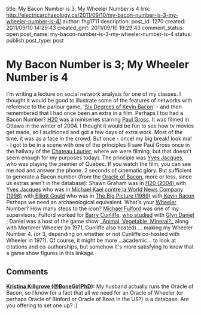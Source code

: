 title: My Bacon Number is 3; My Wheeler Number is 4
link: http://electricarchaeology.ca/2011/09/10/my-bacon-number-is-3-my-wheeler-number-is-4/
author: fhg1711
description: 
post_id: 1270
created: 2011/09/10 14:29:43
created_gmt: 2011/09/10 19:29:43
comment_status: open
post_name: my-bacon-number-is-3-my-wheeler-number-is-4
status: publish
post_type: post

# My Bacon Number is 3; My Wheeler Number is 4

I'm writing a lecture on social network analysis for one of my classes. I thought it would be good to illustrate some of the features of networks with reference to the parlour game, '[Six Degrees of Kevin Bacon](http://en.wikipedia.org/wiki/Six_Degrees_of_Kevin_Bacon)' - and then remembered that I had once been an extra in a film. Perhaps I too had a Bacon Number? [H20 ](http://en.wikipedia.org/wiki/H2O_%28miniseries%29#Cast)was a miniseries starring [Paul Gross](http://paulgross.org). It was filmed in Ottawa in the winter of 2004. I thought it would be fun to see how tv movies get made, so I auditioned and got a few days of extra work. Most of the time, it was as a face in the crowd. But once - once! my big break! look ma! - I got to be in a scene with one of the principles (I saw Paul Gross once in the hallway of the [Chateau Laurier](http://www.fairmont.com/laurier), where we were filming, but that doesn't seem enough for my purposes today). The principle was [Yves Jacques](http://www.imdb.com/name/nm0415191/), who was playing the premier of Quebec. If you watch the film, you can see me nod and answer the phone. 2 seconds of cinematic glory. But sufficient to generate a Bacon number (from the [Oracle of Bacon](http://oracleofbacon.org), more or less, since us extras aren't in the database): Shawn Graham was in [H20 (2004) ](http://www.imdb.com/title/tt0410055/fullcredits#cast)with[ Yves Jacques](http://www.imdb.com/Name?Jacques,+Yves) who was in[ Michael Kael contre la World News Company (1998)](http://www.imdb.com/Title?Michael+Kael+contre+la+World+News+Company+%281998%29) with[ Elliott Gould](http://www.imdb.com/Name?Gould,+Elliott) who was in [The Big Picture (1989)](http://www.imdb.com/Title?The+Big+Picture+%281989%29) with[ Kevin Bacon](http://www.imdb.com/Name?Bacon,+Kevin) Perhaps we need an archaeological equivalent. What's your [Wheeler ](http://en.wikipedia.org/wiki/Mortimer_Wheeler)Number? How many steps to the icon? [Michael Fulford](http://en.wikipedia.org/wiki/Michael_Fulford) was one of my supervisors; Fulford worked for [Barry Cunliffe](http://en.wikipedia.org/wiki/Barry_Cunliffe), [who studied](http://beta.podcasts.ox.ac.uk/interview-professor-barry-cunliffe-video) with [Glyn Daniel](http://en.wikipedia.org/wiki/Glyn_Daniel) ; Daniel was a host of the game show _[Animal, Vegetable, Mineral?_](http://www.ukgameshows.com/ukgs/Animal,_Vegetable,_Mineral) along with Mortimer Wheeler (in 1971, Cunliffe also hosted).... making my Wheeler Number 4. (or 3, depending on whether or not Cunliffe co-hosted with Wheeler in 1971). Of course, it might be more ...academic... to look at citations and co-authorships, but somehow it's more satisfying to know that a game show figures in this linkage.

## Comments

**[Kristina Killgrove (@BoneGirlPhD)](#4911 "2011-09-10 15:41:52"):** My husband actually runs the Oracle of Bacon, so I know for a fact that all we need for an Oracle of Wheeler (or perhaps Oracle of Binford or Oracle of Boas in the US?) is a database. Are you offering to set one up? :)

